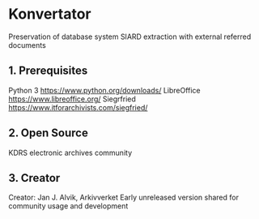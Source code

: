 # Konvertator #
Preservation of database system SIARD extraction with external referred documents

## 1. Prerequisites ##

Python 3 https://www.python.org/downloads/
LibreOffice https://www.libreoffice.org/
Siegrfried https://www.itforarchivists.com/siegfried/

## 2. Open Source ##

KDRS electronic archives community

## 3. Creator ##

Creator: Jan J. Alvik, Arkivverket
Early unreleased version shared for community usage and development
